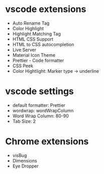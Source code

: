 # vscode extensions

- Auto Rename Tag
- Color Highlight
- Highlight Matching Tag
- HTML CSS Support
- HTML to CSS autocompletion
- Live Server
- Material Icon Theme
- Prettier - Code formatter
- CSS Peek
- Color Hightlight: Marker type -> underline

# vscode settings

- default formatter: Prettier
- wordwrap: wordWrapColumn
- Word Wrap Column: 80-90
- Tab Size: 2

# Chrome extensions

- visBug
- Dimensions
- Eye Dropper
